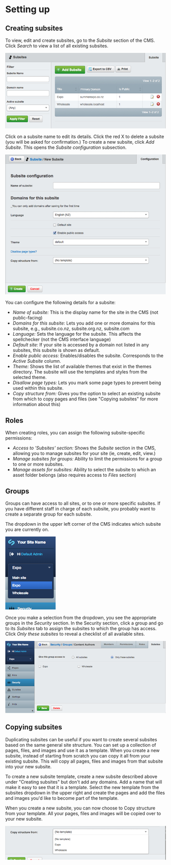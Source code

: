 # Setting up

## Creating subsites

To view, edit and create subsites, go to the *Subsite* section of the CMS. Click *Search* to view a list of all
existing subsites.

![View subsites](_images/view-subsites.jpg)

Click on a subsite name to edit its details. Click the red X to delete a subsite (you will be asked for confirmation.)
To create a new subsite, click *Add Subsite*. This opens the *Subsite configuration* subsection.

![Subsite configuration](_images/subsite-configuration.jpg)

You can configure the following details for a subsite:

 * *Name of subsite:* This is the display name for the site in the CMS (not public-facing)
 * *Domains for this subsite:* Lets you add one or more domains for this subsite, e.g., subsite.co.nz, subsite.org.nz,
subsite.com
 * *Language:* Sets the language for the subsite. This affects the spellchecker (not the CMS interface language)
 * *Default site:* If your site is accessed by a domain not listed in any subsites, this subsite is shown as default.
 * *Enable public access:* Enables/disables the subsite. Corresponds to the *Active Subsite* column.
 * *Theme:* Shows the list of available themes that exist in the themes directory. The subsite will use the templates
and styles from the selected theme.
 * *Disallow page types:* Lets you mark some page types to prevent being used within this subsite.
 * *Copy structure from:* Gives you the option to select an existing subsite from which to copy pages and files (see
 "Copying subsites" for more information about this)

## Roles

When creating roles, you can assign the following subsite-specific permissions:

 * *Access to 'Subsites' section:* Shows the *Subsite* section in the CMS, allowing you to manage subsites for your
site (ie, create, edit, view.)
 * *Manage subsites for groups:* Ability to limit the permissions for a group to one or more subsites.
 * *Manage assets for subsites:* Ability to select the subsite to which an asset folder belongs (also requires access to
*Files* section)

## Groups

Groups can have access to all sites, or to one or more specific subsites. If you have different staff in charge of each
subsite, you probably want to create a separate group for each subsite.

The dropdown in the upper left corner of the CMS indicates which subsite you are currently on. 

![Group subsites dropdown](_images/subsites-dropdown.png)

Once you make a selection from the dropdown, you see the appropriate groups in the *Security* section. In the Security section, click a group and go to its *Subsites* tab to assign the subsites to which the group has access. Click *Only
these subsites* to reveal a checklist of all available sites.

![Group subsites access](_images/group-subsites-access.png)

## Copying subsites
Duplicating subsites can be useful if you want to create several subsites based on the same general site structure. You can set up a collection of pages, files, and images and use it as a template. When you create a new subsite, instead of starting from scratch you can copy it all from your existing subsite. This will copy all pages, files and images from that subsite into your new subsite.

To create a new subsite template, create a new subsite described above under "Creating subsites" but don't add any domains. Add a name that will make it easy to see that it is a template. Select the new template from the subsites dropdown in the upper right and create the pages and add the files and images you'd like to become part of the
template.

When you create a new subsite, you can now choose to Copy structure from your template. All your pages, files and images will be copied over to your new subsite.

![Group subsites dropdown](_images/copy-structure.jpg)